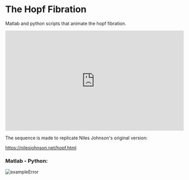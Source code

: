 # The Hopf Fibration

Matlab and python scripts that animate the hopf fibration.
<body>
<iframe width="560" height="315" src="https://www.youtube.com/embed/Rj6p3NDDtmE" frameborder="0" allowfullscreen></iframe>
      </iframe>
</body>

The sequence is made to replicate Niles Johnson's original version: 

https://nilesjohnson.net/hopf.html

### Matlab - Python:

![exampleError](https://user-images.githubusercontent.com/62537514/79315662-2b813300-7efb-11ea-829e-c57a19ef4efe.png)
